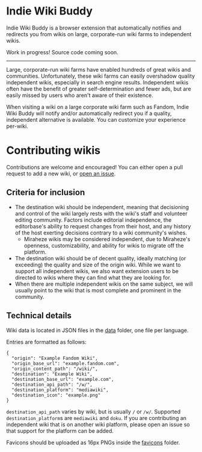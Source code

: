 # Indie Wiki Buddy
Indie Wiki Buddy is a browser extension that automatically notifies and redirects you from wikis on large, corporate-run wiki farms to independent wikis.

Work in progress! Source code coming soon.

----

Large, corporate-run wiki farms have enabled hundreds of great wikis and communities. Unfortunately, these wiki farms can easily overshadow quality independent wikis, especially in search engine results. Independent wikis often have the benefit of greater self-determination and fewer ads, but are easily missed by users who aren't aware of their existence.

When visiting a wiki on a large corporate wiki farm such as Fandom, Indie Wiki Buddy will notify and/or automatically redirect you if a quality, independent alternative is available. You can customize your experience per-wiki.

# Contributing wikis

Contributions are welcome and encouraged! You can either open a pull request to add a new wiki, or [open an issue](https://github.com/KevinPayravi/indie-wiki-buddy/issues/new?assignees=KevinPayravi&labels=add+wiki&template=request-a-wiki-be-added.md&title=Add+a+wiki%3A+WIKI+NAME).

## Criteria for inclusion
* The destination wiki should be independent, meaning that decisioning and control of the wiki largely rests with the wiki's staff and volunteer editing community. Factors include editorial independence, the editorbase's ability to request changes from their host, and any history of the host exerting decisions contrary to a wiki community's wishes.
  * Miraheze wikis may be considered independent, due to Miraheze's openness, customizability, and ability for wikis to migrate off the platform.
* The destination wiki should be of decent quality, ideally matching (or exceeding) the quality and size of the origin wiki. While we want to support all independent wikis, we also want extension users to be directed to wikis where they can find what they are looking for.
* When there are multiple independent wikis on the same subject, we will usually point to the wiki that is most complete and prominent in the community.

## Technical details
Wiki data is located in JSON files in the [data](data) folder, one file per language.

Entries are formatted as follows:
```
{
  "origin": "Example Fandom Wiki",
  "origin_base_url": "example.fandom.com",
  "origin_content_path": "/wiki/",
  "destination": "Example Wiki",
  "destination_base_url": "example.com",
  "destination_api_path": "/w/",
  "destination_platform": "mediawiki",
  "destination_icon": "example.png"
}
```

`destination_api_path` varies by wiki, but is usually `/` or `/w/`.
Supported `destination_platform`s are `mediawiki` and `doku`. If you are contributing an independent wiki that is on another wiki platform, please open an issue so that support for the platform can be added.

Favicons should be uploaded as 16px PNGs inside the [favicons](favicons) folder.
